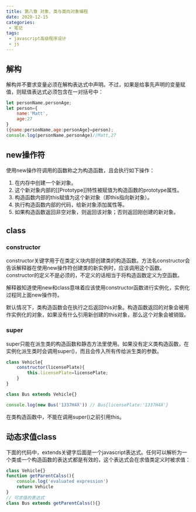```yaml
---
title: 第八章 对象、类与面向对象编程
date: 2020-12-15
categories:
 - 笔记
tags:
 - javascript高级程序设计
 - js
---
```


## 解构

解构并不要求变量必须在解构表达式中声明。不过，如果是给事先声明的变量赋值，则赋值表达式必须包含在一对括号中：

```javascript
let personName,personAge;
let person={
    name:'Matt',
    age:27
}
({name:personName,age:personAge}=person);
console.log(personName,personAge)//Matt,27
```

## new操作符

使用new操作符调用的函数称之为构造函数，且会执行如下操作：

1. 在内存中创建一个新对象。
2. 这个新对象内部的[[Prototype]]特性被赋值为构造函数的prototype属性。
3. 构造函数内部的this赋值为这个新对象（即this指向新对象）。
4. 执行构造函数内部的代码，给新对象添加属性等。
5. 如果构造函数返回非空对象，则返回该对象；否则返回刚创建的新对象。

## class

### constructor

constructor关键字用于在类定义块内部创建类的构造函数。方法名constructor会告诉解释器在使用new操作符创建类的新实例时，应该调用这个函数。constructor的定义不是必须的，不定义的话相当于将构造函数定义为空函数。

解释器知道使用new和class意味着应该使用constructor函数进行实例化，实例化过程同上面new操作符。

默认情况下，类构造函数会在执行之后返回this对象。构造函数返回的对象会被用作实例化的对象，如果没有什么引用新创建的this对象，那么这个对象会被销毁。

### super

super只能在派生类的构造函数和静态方法里使用。如果没有定义类构造函数，在实例化派生类时会调用super()，而且会传入所有传给派生类的参数。

```javascript
class Vehicle{
    constructor(licensePlate){
        this.licensePlate=licensePlate;
    }
}

class Bus extends Vehicle{}

console.log(new Bus('1337H4X')) // Bus{licensePlate:'1337H4X'}
```

在类构造函数中，不能在调用super()之前引用this。

## 动态求值class

下面的代码中，extends关键字后面是一个javascript表达式。任何可以解析为一个类或一个构造函数的表达式都是有效的，这个表达式会在求值类定义时被求值：

```javascript
class Vehicle{}
function getParentCalss(){
    console.log('evaluated expression')
    return Vehicle
}
// 可求值的表达式
class Bus extends getParentCalss(){}
```
